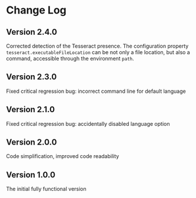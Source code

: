 # Change Log

## Version 2.4.0

Corrected detection of the Tesseract presence. The configuration property `tesseract.executableFileLocation` can be not only a file location, but also a command, accessible through the environment `path`.

## Version 2.3.0

Fixed critical regression bug: incorrect command line for default language

## Version 2.1.0

Fixed critical regression bug: accidentally disabled language option

## Version 2.0.0

Code simplification, improved code readability

## Version 1.0.0

The initial fully functional version
